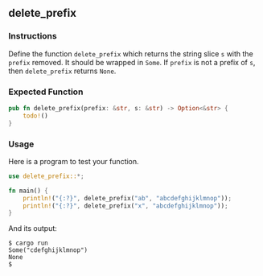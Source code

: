 ## delete_prefix

### Instructions

Define the function `delete_prefix` which returns the string slice `s` with the `prefix` removed. It should be wrapped in `Some`. If `prefix` is not a prefix of `s`, then `delete_prefix` returns `None`.

### Expected Function

```rust
pub fn delete_prefix(prefix: &str, s: &str) -> Option<&str> {
    todo!()
}
```

### Usage

Here is a program to test your function.

```rust
use delete_prefix::*;

fn main() {
    println!("{:?}", delete_prefix("ab", "abcdefghijklmnop"));
    println!("{:?}", delete_prefix("x", "abcdefghijklmnop"));
}
```

And its output:

```console
$ cargo run
Some("cdefghijklmnop")
None
$
```
